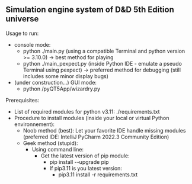 ## Simulation engine system of D&D 5th Edition universe

Usage to run:
  - console mode:
    - python ./main.py (using a compatible Terminal and python version >= 3.10.0) -> best method for playing
    - python ./main_pexpect.py (inside Python IDE - emulate a pseudo Terminal using pexpect) -> preferred method for debugging (still includes some minor display bugs)
  - (under construction...) GUI mode:
    - python /pyQT5App/wizardry.py

Prerequisites:
- List of required modules for python v3.11:
    ./requirements.txt
- Procedure to install modules (inside your local or virtual Python environnement):
  - Noob method (best): Let your favorite IDE handle missing modules (preferred IDE: IntelliJ PyCharm 2022.3 Community Edition)
  - Geek method (stupid):
    - Using command line:
      - Get the latest version of pip module:
        - pip install --upgrade pip
        - If pip3.11 is you latest version:
          - pip3.11 install -r requirements.txt


